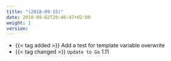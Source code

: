 ```yaml
---
title: "(2018-09-15)"
date: 2018-09-02T20:46:47+02:00
weight: 1
version:
---
```


- {{< tag added >}} Add a test for template variable overwrite
- {{< tag changed >}} `Update to Go` 1.11

